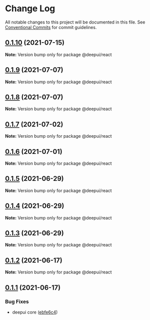 # Change Log

All notable changes to this project will be documented in this file.
See [Conventional Commits](https://conventionalcommits.org) for commit guidelines.

## [0.1.10](https://github.com/deepecom/deepui/compare/@deepui/react@0.1.9...@deepui/react@0.1.10) (2021-07-15)

**Note:** Version bump only for package @deepui/react





## [0.1.9](https://github.com/deepecom/deepui/compare/@deepui/react@0.1.8...@deepui/react@0.1.9) (2021-07-07)

**Note:** Version bump only for package @deepui/react





## [0.1.8](https://github.com/deepecom/deepui/compare/@deepui/react@0.1.7...@deepui/react@0.1.8) (2021-07-07)

**Note:** Version bump only for package @deepui/react





## [0.1.7](https://github.com/deepecom/deepui/compare/@deepui/react@0.1.6...@deepui/react@0.1.7) (2021-07-02)

**Note:** Version bump only for package @deepui/react





## [0.1.6](https://github.com/deepecom/deepui/compare/@deepui/react@0.1.5...@deepui/react@0.1.6) (2021-07-01)

**Note:** Version bump only for package @deepui/react





## [0.1.5](https://github.com/deepecom/deepui/compare/@deepui/react@0.1.4...@deepui/react@0.1.5) (2021-06-29)

**Note:** Version bump only for package @deepui/react





## [0.1.4](https://github.com/deepecom/deepui/compare/@deepui/react@0.1.3...@deepui/react@0.1.4) (2021-06-29)

**Note:** Version bump only for package @deepui/react





## [0.1.3](https://github.com/deepecom/deepui/compare/@deepui/react@0.1.2...@deepui/react@0.1.3) (2021-06-29)

**Note:** Version bump only for package @deepui/react





## [0.1.2](https://github.com/deepecom/deepui/compare/@deepui/react@0.1.1...@deepui/react@0.1.2) (2021-06-17)

**Note:** Version bump only for package @deepui/react





## [0.1.1](https://github.com/deepecom/deepui/compare/@deepui/react@0.1.0...@deepui/react@0.1.1) (2021-06-17)


### Bug Fixes

* deepui core ([ebfe6c4](https://github.com/deepecom/deepui/commit/ebfe6c4e85354ceb73d38fa0c1768c2e678f257d))

